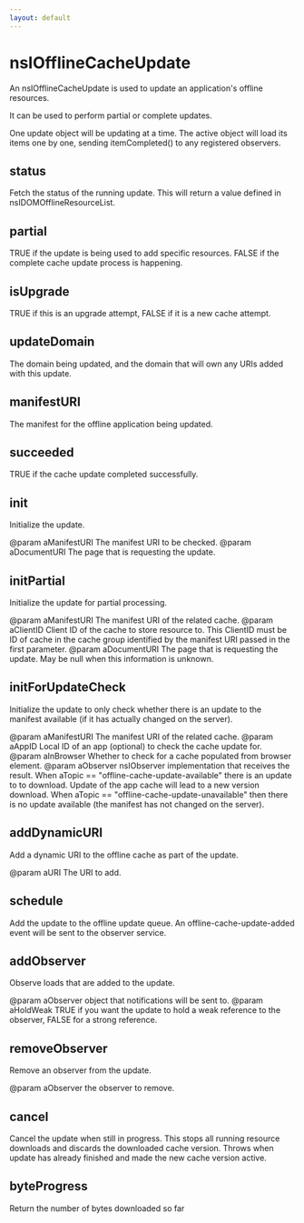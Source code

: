 ```yaml
---
layout: default
---
```


# nsIOfflineCacheUpdate #

An nsIOfflineCacheUpdate is used to update an application's offline
resources.

It can be used to perform partial or complete updates.

One update object will be updating at a time.  The active object will
load its items one by one, sending itemCompleted() to any registered
observers.


## status ##

Fetch the status of the running update.  This will return a value
defined in nsIDOMOfflineResourceList.


## partial ##

TRUE if the update is being used to add specific resources.
FALSE if the complete cache update process is happening.


## isUpgrade ##

TRUE if this is an upgrade attempt, FALSE if it is a new cache
attempt.


## updateDomain ##

The domain being updated, and the domain that will own any URIs added
with this update.


## manifestURI ##

The manifest for the offline application being updated.


## succeeded ##

TRUE if the cache update completed successfully.


## init ##

Initialize the update.

@param aManifestURI
       The manifest URI to be checked.
@param aDocumentURI
       The page that is requesting the update.


## initPartial ##

Initialize the update for partial processing. 

@param aManifestURI
       The manifest URI of the related cache.
@param aClientID
       Client  ID of the cache to store resource to. This ClientID
       must be ID of cache in the cache group identified by
       the manifest URI passed in the first parameter.
@param aDocumentURI
       The page that is requesting the update. May be null 
       when this information is unknown.


## initForUpdateCheck ##

Initialize the update to only check whether there is an update
to the manifest available (if it has actually changed on the server).

@param aManifestURI
       The manifest URI of the related cache.
@param aAppID
       Local ID of an app (optional) to check the cache update for.
@param aInBrowser
       Whether to check for a cache populated from browser element.
@param aObserver
       nsIObserver implementation that receives the result.
       When aTopic == "offline-cache-update-available" there is an update to
       to download. Update of the app cache will lead to a new version
       download.
       When aTopic == "offline-cache-update-unavailable" then there is no
       update available (the manifest has not changed on the server).


## addDynamicURI ##

Add a dynamic URI to the offline cache as part of the update.

@param aURI
       The URI to add.


## schedule ##

Add the update to the offline update queue.  An offline-cache-update-added
event will be sent to the observer service.


## addObserver ##

Observe loads that are added to the update.

@param aObserver
       object that notifications will be sent to.
@param aHoldWeak
       TRUE if you want the update to hold a weak reference to the
       observer, FALSE for a strong reference.


## removeObserver ##

Remove an observer from the update.

@param aObserver
       the observer to remove.


## cancel ##

Cancel the update when still in progress. This stops all running resource
downloads and discards the downloaded cache version. Throws when update
has already finished and made the new cache version active.


## byteProgress ##

Return the number of bytes downloaded so far

